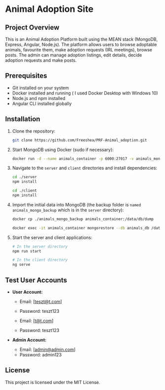 # Animal Adoption Site

## Project Overview

This is an Animal Adoption Platform built using the MEAN stack (MongoDB, Express, Angular, Node.js). The platform allows users to browse adoptable animals, favourite them, make adoption requests (IRL meetings), browse posts. The admin can manage adoption listings, edit details, decide adoption requests and make posts.

## Prerequisites

* Git installed on your system
* Docker installed and running ( I used Docker Desktop with Windows 10)
* Node.js and npm installed
* Angular CLI installed globally

## Installation

1. Clone the repository:

   ```bash
   git clone https://github.com/Freeshea/PRF-Animal_adoption.git
   ```

2. Start MongoDB using Docker (sudo if necessary):

   ```bash
   docker run -d --name animals_container -p 6000:27017 -v animals_mongo_data:/data/db mongo
   ```

3. Navigate to the `server` and `client` directories and install dependencies:

   ```bash
   cd ./server
   npm install

   cd ./client
   npm install
   ```

4. Import the initial data into MongoDB (the backup folder is `named animals_mongo_backup` which is in the `server` directory):

   ```bash
   docker cp ./animals_mongo_backup animals_container:/data/db/dump
   
   docker exec -it animals_container mongorestore --db animals_db /data/db/dump/animals_db
   ```

5. Start the server and client applications:

   ```bash
   # In the server directory
   npm run start

   # In the client directory
   ng serve
   ```

## Test User Accounts

* **User Account:**

  * Email: [teszt@t.com]
  * Password: teszt123
 
  * Email: [t@t.com]
  * Password: teszt123

* **Admin Account:**

  * Email: [admin@admin.com]
  * Password: admin123

## License

This project is licensed under the MIT License.
